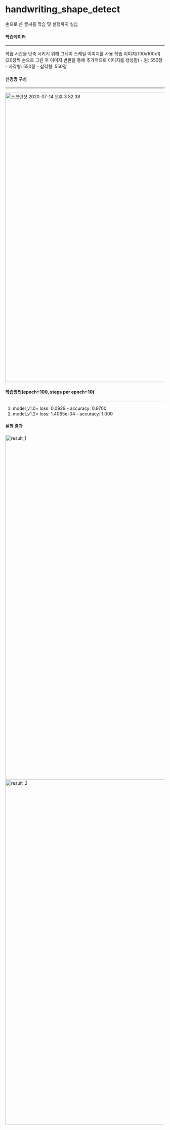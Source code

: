# handwriting_shape_detect
손으로 쓴 글씨를 학습 및 실행까지 실습

#### 학습데이터
-------------
  학습 시간을 단축 시키기 위해 그레이 스케일 이미지를 사용
  학습 이미지(100x100x1)(20장씩 손으로 그린 후 이미지 변환을 통해 추가적으로 이미지를 생성함)
    - 원: 550장
    - 사각형: 550장
    - 삼각형: 550장

#### 신경망 구성
----------------
<img width="911" alt="스크린샷 2020-07-14 오후 3 52 38" src="https://user-images.githubusercontent.com/67572161/87394009-0c716a80-c5ea-11ea-9c7f-9efca55f267d.png">

#### 학습방법(epoch=100, steps per epoch=10)
-------------------
1. model_v1.0= loss: 0.0929 - accuracy: 0.9700
2. model_v1.2= loss: 1.4065e-04 - accuracy: 1.000


#### 실행 결과

<img width="1085" alt="result_1" src="https://user-images.githubusercontent.com/67572161/87394707-18116100-c5eb-11ea-8e70-ed1a1e79c0dc.png">
<img width="1085" alt="result_2" src="https://user-images.githubusercontent.com/67572161/87394759-2a8b9a80-c5eb-11ea-8a79-dccab4d21909.png">

